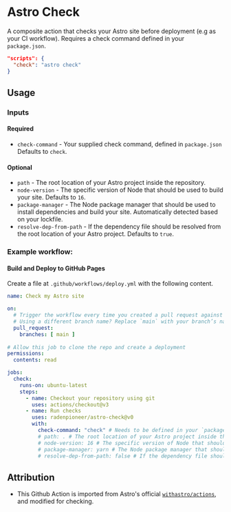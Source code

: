 # Astro Check

A composite action that checks your Astro site before deployment (e.g as your CI workflow). Requires a check command defined in your `package.json`.

```json
"scripts": {
  "check": "astro check"
}
```

## Usage

### Inputs

#### Required

- `check-command` - Your supplied check command, defined in `package.json` Defaults to `check`.


#### Optional

- `path` - The root location of your Astro project inside the repository.
- `node-version` - The specific version of Node that should be used to build your site. Defaults to `16`.
- `package-manager` - The Node package manager that should be used to install dependencies and build your site. Automatically detected based on your lockfile.
- `resolve-dep-from-path` - If the dependency file should be resolved from the root location of your Astro project. Defaults to `true`.

### Example workflow:

#### Build and Deploy to GitHub Pages

Create a file at `.github/workflows/deploy.yml` with the following content.

```yml
name: Check my Astro site

on:
  # Trigger the workflow every time you created a pull request against the `main` branch
  # Using a different branch name? Replace `main` with your branch’s name
  pull_request:
    branches: [ main ]
  
# Allow this job to clone the repo and create a deployment
permissions:
  contents: read

jobs:
  check:
    runs-on: ubuntu-latest
    steps:
      - name: Checkout your repository using git
        uses: actions/checkout@v3
      - name: Run checks
        uses: radenpioneer/astro-check@v0
        with:
          check-command: "check" # Needs to be defined in your `package.json`.
          # path: . # The root location of your Astro project inside the repository. (optional)
          # node-version: 16 # The specific version of Node that should be used to build your site. Defaults to 16. (optional)
          # package-manager: yarn # The Node package manager that should be used to install dependencies and build your site. Automatically detected based on your lockfile. (optional)
          # resolve-dep-from-path: false # If the dependency file should be resolved from the root location of your Astro project. Defaults to `true`. (optional)

```

## Attribution

- This Github Action is imported from Astro's official [`withastro/actions`](https://github.com/withastro/action), and modified for checking.
